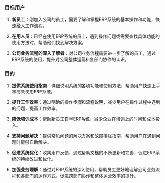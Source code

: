 ### 目标用户

1. **新员工**：刚加入公司的员工，需要了解和掌握ERP系统的基本操作和功能，快速融入工作流程。

1. **在用人员**：已经在使用ERP系统的员工，遇到操作问题或需要查找具体功能的使用方法时，帮助他们找到解决方案。

1. **公司业务流程的深入了解者**：对公司业务流程需要进一步了解的员工，通过ERP系统的使用，提升对公司整体运营和各部门协作的认识。

### 目的

1. **提供系统使用指南**：详细说明系统的各项功能和使用方法，帮助用户快速上手和高效使用ERP系统。

1. **提升工作效率**：通过明确的操作步骤和流程说明，减少用户在操作过程中遇到的问题，提高工作效率。

1. **降低培训成本**：帮助新员工自学ERP系统，减少企业在培训上的时间和成本投入。

1. **支持问题解决**：提供常见问题的解决方案和故障排除指南，帮助用户在遇到问题时能够自助解决。

1. **促进系统优化**：收集用户反馈，通过帮助文档的不断更新和完善，促进ERP系统的持续改进和优化。

1. **加强业务理解**：通过对ERP系统的深入使用，帮助员工更好地理解公司业务流程和各部门的运作方式，促进跨部门协作和整体运营效率的提升。

